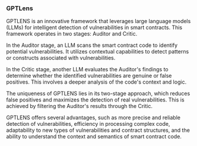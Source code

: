 ### GPTLens

GPTLENS is an innovative framework that leverages large language models (LLMs) for intelligent detection of vulnerabilities in smart contracts. This framework operates in two stages: Auditor and Critic.

In the Auditor stage, an LLM scans the smart contract code to identify potential vulnerabilities. It utilizes contextual capabilities to detect patterns or constructs associated with vulnerabilities.

In the Critic stage, another LLM evaluates the Auditor's findings to determine whether the identified vulnerabilities are genuine or false positives. This involves a deeper analysis of the code's context and logic.

The uniqueness of GPTLENS lies in its two-stage approach, which reduces false positives and maximizes the detection of real vulnerabilities. This is achieved by filtering the Auditor's results through the Critic.

GPTLENS offers several advantages, such as more precise and reliable detection of vulnerabilities, efficiency in processing complex code, adaptability to new types of vulnerabilities and contract structures, and the ability to understand the context and semantics of smart contract code.
